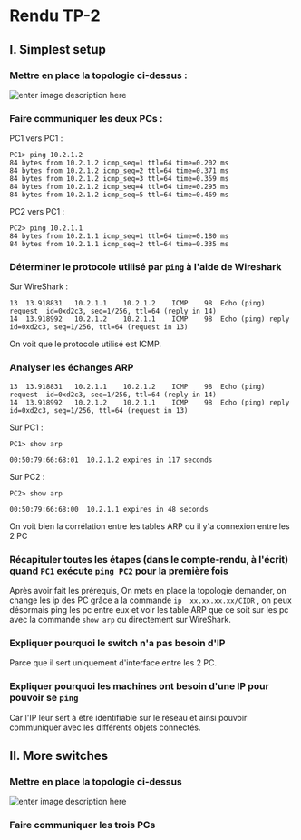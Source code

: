 # Rendu TP-2

## I. Simplest setup

### Mettre en place la topologie ci-dessus :

![enter image description here](https://i.imgur.com/g9r27S6.png)


### Faire communiquer les deux PCs :

PC1 vers PC1 :

    PC1> ping 10.2.1.2
    84 bytes from 10.2.1.2 icmp_seq=1 ttl=64 time=0.202 ms
    84 bytes from 10.2.1.2 icmp_seq=2 ttl=64 time=0.371 ms
    84 bytes from 10.2.1.2 icmp_seq=3 ttl=64 time=0.359 ms
    84 bytes from 10.2.1.2 icmp_seq=4 ttl=64 time=0.295 ms
    84 bytes from 10.2.1.2 icmp_seq=5 ttl=64 time=0.469 ms

PC2 vers PC1 :

    PC2> ping 10.2.1.1
    84 bytes from 10.2.1.1 icmp_seq=1 ttl=64 time=0.180 ms
    84 bytes from 10.2.1.1 icmp_seq=2 ttl=64 time=0.335 ms

### Déterminer le protocole utilisé par `ping` à l'aide de Wireshark
Sur WireShark : 

    13	13.918831	10.2.1.1	10.2.1.2	ICMP	98	Echo (ping) request  id=0xd2c3, seq=1/256, ttl=64 (reply in 14)
    14	13.918992	10.2.1.2	10.2.1.1	ICMP	98	Echo (ping) reply    id=0xd2c3, seq=1/256, ttl=64 (request in 13)

On voit que le protocole utilisé est ICMP.

### Analyser les échanges ARP

    13	13.918831	10.2.1.1	10.2.1.2	ICMP	98	Echo (ping) request  id=0xd2c3, seq=1/256, ttl=64 (reply in 14)
    14	13.918992	10.2.1.2	10.2.1.1	ICMP	98	Echo (ping) reply    id=0xd2c3, seq=1/256, ttl=64 (request in 13)

Sur PC1 : 

    PC1> show arp
    
    00:50:79:66:68:01  10.2.1.2 expires in 117 seconds

Sur PC2 : 

    PC2> show arp
    
    00:50:79:66:68:00  10.2.1.1 expires in 48 seconds


On voit bien la corrélation entre les tables ARP ou il y'a connexion entre les 2 PC


### Récapituler toutes les étapes (dans le compte-rendu, à l'écrit) quand `PC1` exécute `ping PC2` pour la première fois

Après avoir fait les prérequis,
On mets en place la topologie demander, on change les ip des PC grâce a la commande `ip  xx.xx.xx.xx/CIDR` , on peux désormais ping les pc entre eux et voir les table ARP que ce soit sur les pc avec la commande `show arp` ou directement sur WireShark.

### Expliquer pourquoi le switch n'a pas besoin d'IP

Parce que il sert uniquement d'interface entre les 2 PC.

### Expliquer pourquoi les machines ont besoin d'une IP pour pouvoir se `ping`

Car l'IP leur sert à être identifiable sur le réseau et ainsi pouvoir communiquer avec les différents objets  connectés. 

## II. More switches

### Mettre en place la topologie ci-dessus

![enter image description here](https://i.imgur.com/OtuPz62.png)

### Faire communiquer les trois PCs
<!--stackedit_data:
eyJoaXN0b3J5IjpbMTA5NDM5MTQ3NSwxNDY3MTQ2OTAsLTE4OD
I4NjM1NjIsNTAwMTMxNzI5LDE2NzcwNzg3MjddfQ==
-->